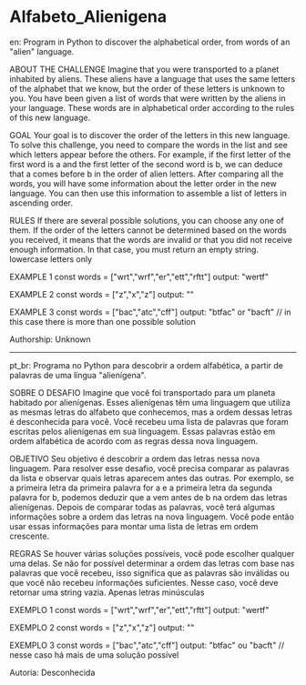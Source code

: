 # Alfabeto_Alienigena

en: Program in Python to discover the alphabetical order, from words of an "alien" language.

ABOUT THE CHALLENGE Imagine that you were transported to a planet inhabited by aliens. These aliens have a language that uses the same letters of the alphabet that we know, but the order of these letters is unknown to you. You have been given a list of words that were written by the aliens in your language. These words are in alphabetical order according to the rules of this new language.

GOAL Your goal is to discover the order of the letters in this new language. To solve this challenge, you need to compare the words in the list and see which letters appear before the others. For example, if the first letter of the first word is a and the first letter of the second word is b, we can deduce that a comes before b in the order of alien letters. After comparing all the words, you will have some information about the letter order in the new language. You can then use this information to assemble a list of letters in ascending order.

RULES If there are several possible solutions, you can choose any one of them. If the order of the letters cannot be determined based on the words you received, it means that the words are invalid or that you did not receive enough information. In that case, you must return an empty string. lowercase letters only

EXAMPLE 1 const words = ["wrt","wrf","er","ett","rftt"] output: "wertf"

EXAMPLE 2 const words = ["z","x","z"] output: ""

EXAMPLE 3 const words = ["bac","atc","cff"] output: "btfac" or "bacft" // in this case there is more than one possible solution

Authorship: Unknown

----------------------------------------------------------------------------------------------------------------------------------------------------------------------------------------------------------------------------

pt_br: Programa no Python para descobrir a ordem alfabética, a partir de palavras de uma língua "alienígena".

SOBRE O DESAFIO Imagine que você foi transportado para um planeta habitado por alienígenas. Esses alienígenas têm uma linguagem que utiliza as mesmas letras do alfabeto que conhecemos, mas a ordem dessas letras é desconhecida para você. Você recebeu uma lista de palavras que foram escritas pelos alienígenas em sua linguagem. Essas palavras estão em ordem alfabética de acordo com as regras dessa nova linguagem.

OBJETIVO Seu objetivo é descobrir a ordem das letras nessa nova linguagem. Para resolver esse desafio, você precisa comparar as palavras da lista e observar quais letras aparecem antes das outras. Por exemplo, se a primeira letra da primeira palavra for a e a primeira letra da segunda palavra for b, podemos deduzir que a vem antes de b na ordem das letras alienígenas. Depois de comparar todas as palavras, você terá algumas informações sobre a ordem das letras na nova linguagem. Você pode então usar essas informações para montar uma lista de letras em ordem crescente.

REGRAS Se houver várias soluções possíveis, você pode escolher qualquer uma delas. Se não for possível determinar a ordem das letras com base nas palavras que você recebeu, isso significa que as palavras são inválidas ou que você não recebeu informações suficientes. Nesse caso, você deve retornar uma string vazia. Apenas letras minúsculas

EXEMPLO 1 const words = ["wrt","wrf","er","ett","rftt"] output: "wertf"

EXEMPLO 2 const words = ["z","x","z"] output: ""

EXEMPLO 3 const words = ["bac","atc","cff"] output: "btfac" ou "bacft" // nesse caso há mais de uma solução possível

Autoria: Desconhecida
